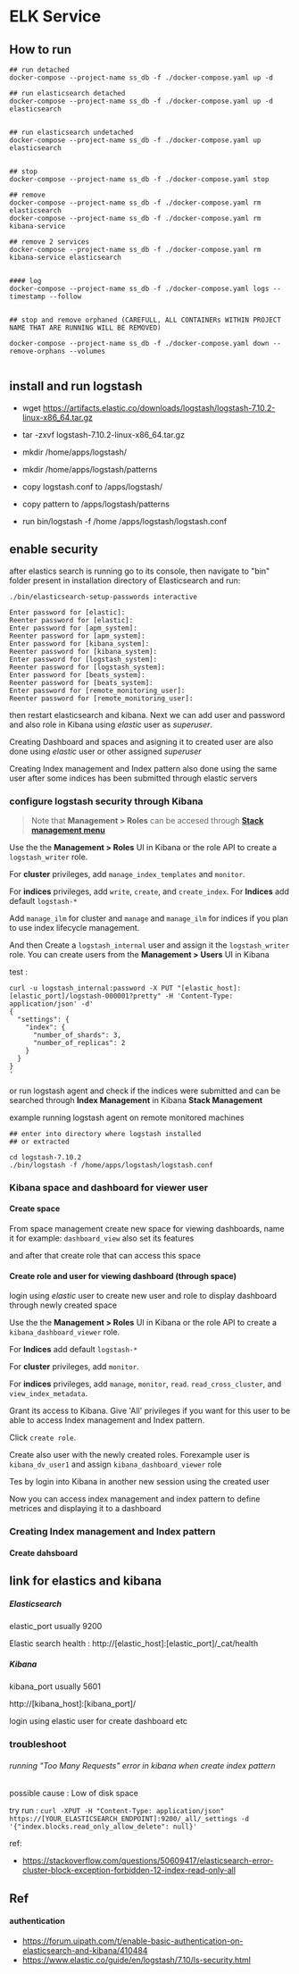 # ELK Service

## How to run

```
## run detached
docker-compose --project-name ss_db -f ./docker-compose.yaml up -d

## run elasticsearch detached
docker-compose --project-name ss_db -f ./docker-compose.yaml up -d elasticsearch 


## run elasticsearch undetached
docker-compose --project-name ss_db -f ./docker-compose.yaml up elasticsearch


## stop
docker-compose --project-name ss_db -f ./docker-compose.yaml stop

## remove
docker-compose --project-name ss_db -f ./docker-compose.yaml rm elasticsearch
docker-compose --project-name ss_db -f ./docker-compose.yaml rm kibana-service

## remove 2 services
docker-compose --project-name ss_db -f ./docker-compose.yaml rm kibana-service elasticsearch


#### log
docker-compose --project-name ss_db -f ./docker-compose.yaml logs --timestamp --follow


## stop and remove orphaned (CAREFULL, ALL CONTAINERs WITHIN PROJECT NAME THAT ARE RUNNING WILL BE REMOVED)

docker-compose --project-name ss_db -f ./docker-compose.yaml down --remove-orphans --volumes


```
## install and run logstash

 - wget https://artifacts.elastic.co/downloads/logstash/logstash-7.10.2-linux-x86_64.tar.gz

 - tar -zxvf logstash-7.10.2-linux-x86_64.tar.gz
 - mkdir /home/apps/logstash/ 
 - mkdir /home/apps/logstash/patterns
 - copy logstash.conf to /apps/logstash/
 - copy pattern to /apps/logstash/patterns
 - run bin/logstash -f /home
/apps/logstash/logstash.conf


## enable security

after elastics search is running go to its console, then navigate to "bin" folder present in installation directory of Elasticsearch and run: 

`./bin/elasticsearch-setup-passwords interactive`

```
Enter password for [elastic]:
Reenter password for [elastic]:
Enter password for [apm_system]:
Reenter password for [apm_system]:
Enter password for [kibana_system]:
Reenter password for [kibana_system]:
Enter password for [logstash_system]:
Reenter password for [logstash_system]:
Enter password for [beats_system]:
Reenter password for [beats_system]:
Enter password for [remote_monitoring_user]:
Reenter password for [remote_monitoring_user]:

```

then restart elasticsearch and kibana. Next we can add user and password and also role in Kibana using *elastic* user as *superuser*. 

Creating Dashboard and spaces and asigning it to created user are also done using *elastic* user or other assigned *superuser*

Creating Index management and Index pattern also done using the same user after some indices has been submitted through elastic servers

### configure logstash security through Kibana

> Note that **Management > Roles** can be accesed through [**Stack management menu**](http://kibana_host:kibana_port/app/management)


Use the the **Management > Roles** UI in Kibana or the role API to create a `logstash_writer` role. 

For **cluster** privileges, add `manage_index_templates` and `monitor`. 

For **indices** privileges, add `write`, `create`, and `create_index`. For **Indices** add default `logstash-*`

Add `manage_ilm` for cluster and `manage` and `manage_ilm` for indices if you plan to use index lifecycle management.

And then Create a `logstash_internal` user and assign it the `logstash_writer` role. You can create users from the **Management > Users** UI in Kibana

test :

```
curl -u logstash_internal:password -X PUT "[elastic_host]:[elastic_port]/logstash-000001?pretty" -H 'Content-Type: application/json' -d'
{
  "settings": {
    "index": {
      "number_of_shards": 3,  
      "number_of_replicas": 2 
    }
  }
}
'
```

or run logstash agent and check if the indices were submitted and can be searched through **Index Management** in Kibana **Stack Management**

example running logstash agent on remote monitored machines
```
## enter into directory where logstash installed 
## or extracted

cd logstash-7.10.2
./bin/logstash -f /home/apps/logstash/logstash.conf
```


### Kibana space and dashboard for viewer user 

#### Create space

From space management create new space for viewing dashboards, name it for example: `dashboard_view` also set its features

and after that create role that can access this space 

#### Create role and user for viewing dashboard (through space)

login using *elastic* user to create new user and role to display dashboard through newly created space

Use the the **Management > Roles** UI in Kibana or the role API to create a `kibana_dashboard_viewer` role. 

For **Indices** add default `logstash-*`

For **cluster** privileges, add `monitor`. 

For **indices** privileges, add `manage`, `monitor`, `read`. `read_cross_cluster`, and `view_index_metadata`. 

Grant its access to Kibana. Give 'All' privileges if you want for this user to be able to access Index management and Index pattern.

Click `create role`.

Create also user with the newly created roles. Forexample 
user is `kibana_dv_user1` and assign `kibana_dashboard_viewer` role 

Tes by login into Kibana in another new session using the created user


Now you can access index management and index pattern to define metrices and displaying it to a dashboard
### Creating Index management and Index pattern

#### Create dahsboard



## link for elastics and kibana

##### Elasticsearch

elastic_port usually 9200

Elastic search health :
http://[elastic_host]:[elastic_port]/_cat/health

##### Kibana

kibana_port usually 5601

http://[kibana_host]:[kibana_port]/

login using elastic user for create dashboard etc

### troubleshoot

###### running "Too Many Requests" error in kibana when create index pattern

possible cause : Low of disk space

try run :
`curl -XPUT -H "Content-Type: application/json" https://[YOUR_ELASTICSEARCH_ENDPOINT]:9200/_all/_settings -d '{"index.blocks.read_only_allow_delete": null}'`

ref: 
 - https://stackoverflow.com/questions/50609417/elasticsearch-error-cluster-block-exception-forbidden-12-index-read-only-all


## Ref

#### authentication
 -  https://forum.uipath.com/t/enable-basic-authentication-on-elasticsearch-and-kibana/410484
 - https://www.elastic.co/guide/en/logstash/7.10/ls-security.html